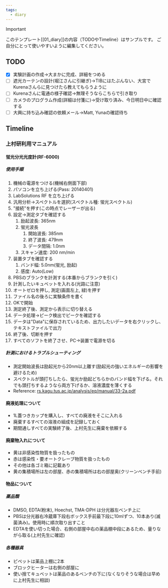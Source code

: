 ```yaml
---
tags:
  - diary
---
```

> [!IMPORTANT]
> このテンプレート[[01_diary]]の内容（TODOやTimeline）はサンプルです。
> ご自分にとって使いやすいように編集してください。

## TODO

- [x] 実験計画の作成→大まかに完成、詳細をつめる
- [ ] 遮光カーテンの設計(堀江さんに引継ぎ)→TIBにはたぶんない、大宮でKurenaさんらに見つけたら教えてもらうように
- [ ] Kurenaさんに電通の様子確認→無理そうならこちらで引き取り
- [ ] カメラのプログラム作成(詳細は付箋に)→受け取り済み、今日明日中に確認する
- [ ] 大興に持ち込み確認の依頼メール→Matt, Yunaの確認待ち

## Timeline
### 上村研利用マニュアル
#### 蛍光分光光度計(RF-6000)
##### 使用手順
1. 機械の電源をつける(機械右側面下部)
2. パソコンを立ち上げる(Pass: 20140401)
3. LabSolutions RF を立ち上げる
4. 汎用分析→スペクトルを選択(スペクトル種: 蛍光スペクトル)
5. "接続"を押す(この時点でレーザーが出る)
6. 設定→測定タブを確認する
	1. 励起波長: 365nm
	2. 蛍光波長
		1. 開始波長: 385nm
		2. 終了波長: 479nm
		3. データ間隔: 1.0nm
	3. スキャン速度: 200 nm/min
7. 装置タブを確認する
	1. バンド幅: 5.0nm(蛍光, 励起)
	2. 感度: Auto(Low)
8. PBSのブランクを計測する(本番からブランクを引く)
9. 計測したいキュベットを入れる(光路に注意)
10. オートゼロを押し, 測定(画面左上, 緑)を押す
11. ファイル名の後ろに実験条件を書く
12. OKで開始
13. 測定終了後、測定から表示に切り替える
14. データ処理→ピーク検出でピークを確認する
15. データは"Data"に保存されているため、出力したいデータを右クリックし、テキストファイルで出力
16. 終了後、切断を押す
17. すべてのソフトを終了させ、PC→装置で電源を切る
##### 計測におけるトラブルシューティング
- 測定開始波長は励起光から20nm以上離す(励起光の強いエネルギーの影響を避けるため)
- スペクトルが頭打ちしたら、蛍光か励起どちらかのバンド幅を下げる。それでも頭打ちするようなら両方下げるか、溶液濃度を薄くする
- Reference: [rs.kagu.tus.ac.jp/analysis/eq/manual/33-2a.pdf](https://www.rs.kagu.tus.ac.jp/analysis/eq/manual/33-2a.pdf)

#### 廃液処理について
- 1L蓋つきカップを購入し、すべての廃液をそこに入れる
- 廃棄するすべての溶液の組成を記録しておく
- 期間通しすべての実験終了後、上村先生に廃棄を依頼する

#### 廃棄物入れについて
- 黄は非感染性物質を扱ったもの
- 赤は感染性・要オートクレーブ物質を扱ったもの
- その他は各ゴミ箱に記載あり
- 黄の集積場所は左の部屋、赤の集積場所は右の部屋奥(クリーンベンチ手前)

#### 物品について
##### 薬品類
- DMSO, EDTA(粉末), Hoechst, TMA-DPH は分光器左ベンチ上に
- PBSは分光器右冷蔵庫下段右ボックス手前最下段に10mlずつ、10本あり(滅菌済み)。使用時に順次取り出すこと
- EDTAを使い切った場合、右側の部屋中右の薬品棚中段にあるため、量りながら取る(上村先生に確認)
##### 各種器具
- ピペットは薬品上棚に2本
- ブロックヒーターは右側の部屋に
- 使い捨てキュベットは薬品のあるベンチの下に(なくなりそうな場合は早めに上村先生に相談)
